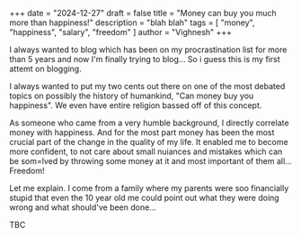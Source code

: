 +++
date = "2024-12-27"
draft = false
title = "Money can buy you much more than happiness!"
description = "blah blah"
tags = [ "money", "happiness", "salary", "freedom" ]
author = "Vighnesh"
+++

I always wanted to blog which has been on my procrastination list for more than 5 years and now I'm finally trying to blog... So i guess this is my first attemt on blogging.

I always wanted to put my two cents out there on one of the most debated topics on possibly the history of humankind, "Can money buy you happiness". We even have entire religion bassed off of this concept. 

As someone who came from a very humble background, I directly correlate money with happiness. And for the most part money has been the most crucial part of the change in the quality of my life. It enabled me to become more confident, to not care about small nuiances and mistakes which can be som=lved by throwing some money at it and most important of them all... Freedom!

Let me explain. I come from a family where my parents were soo financially stupid that even the 10 year old me could point out what they were doing wrong and what should've been done...

TBC